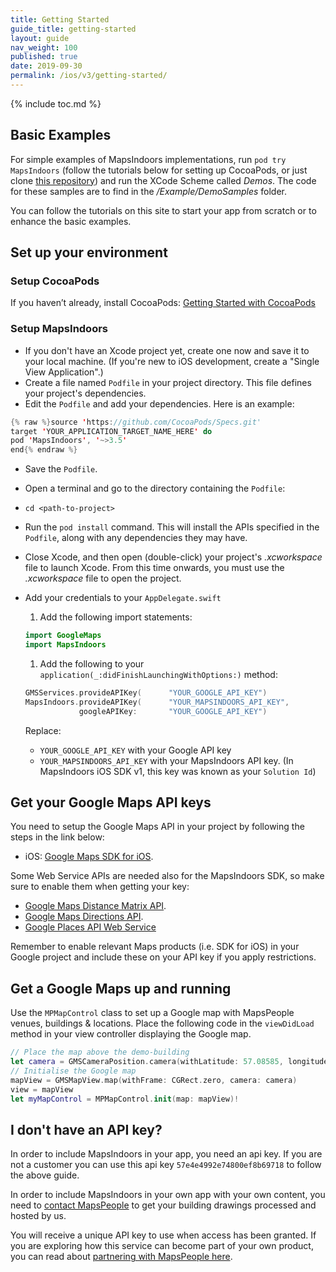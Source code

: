 ```yaml
---
title: Getting Started
guide_title: getting-started
layout: guide
nav_weight: 100
published: true
date: 2019-09-30
permalink: /ios/v3/getting-started/
---
```


{% include toc.md %}

## Basic Examples

For simple examples of MapsIndoors implementations, run `pod try MapsIndoors` (follow the tutorials below for setting up CocoaPods, or just clone [this repository](https://github.com/MapsIndoors/MapsIndoorsIOS/tree/SDK_V3)) and run the XCode Scheme called *Demos*. The code for these samples are to find in the */Example/DemoSamples* folder.

You can follow the tutorials on this site to start your app from scratch or to enhance the basic examples.

## Set up your environment

### Setup CocoaPods

If you haven’t already, install CocoaPods:
[Getting Started with CocoaPods](https://guides.cocoapods.org/using/getting-started.html)

### Setup MapsIndoors

* If you don't have an Xcode project yet, create one now and save it to your local machine. (If you're new to iOS development, create a "Single View Application".)
* Create a file named `Podfile` in your project directory. This file defines your project's dependencies.
* Edit the `Podfile` and add your dependencies. Here is an example:

```swift
{% raw %}source 'https://github.com/CocoaPods/Specs.git'
target 'YOUR_APPLICATION_TARGET_NAME_HERE' do
pod 'MapsIndoors', '~>3.5'
end{% endraw %}
```

* Save the `Podfile`.
* Open a terminal and go to the directory containing the `Podfile`:
* `cd <path-to-project>`
* Run the `pod install` command. This will install the APIs specified in the `Podfile`, along with any dependencies they may have.
* Close Xcode, and then open (double-click) your project's *.xcworkspace* file to launch Xcode. From this time onwards, you must use the *.xcworkspace* file to open the project.
* Add your credentials to your `AppDelegate.swift`
  1. Add the following import statements:
    ```swift
    import GoogleMaps
    import MapsIndoors
    ```
  1. Add the following to your `application(_:didFinishLaunchingWithOptions:)` method:
    ```swift
    GMSServices.provideAPIKey(      "YOUR_GOOGLE_API_KEY")
    MapsIndoors.provideAPIKey(      "YOUR_MAPSINDOORS_API_KEY", 
                googleAPIKey:       "YOUR_GOOGLE_API_KEY")
    ```
    Replace:

    * `YOUR_GOOGLE_API_KEY` with your Google API key
    * `YOUR_MAPSINDOORS_API_KEY` with your MapsIndoors API key. (In MapsIndoors iOS SDK v1, this key was known as your `Solution Id`)

## Get your Google Maps API keys

You need to setup the Google Maps API in your project by following the steps in the link below:

* iOS: [Google Maps SDK for iOS](https://developers.google.com/maps/documentation/ios-sdk/start).

Some Web Service APIs are needed also for the MapsIndoors SDK, so make sure to enable them when getting your key:

* [Google Maps Distance Matrix API](https://developers.google.com/maps/documentation/distance-matrix/start).
* [Google Maps Directions API](https://developers.google.com/maps/documentation/directions/start).
* [Google Places API Web Service](https://developers.google.com/places/web-service/intro)

Remember to enable relevant Maps products (i.e. SDK for iOS) in your Google project and include these on your API key if you apply restrictions.

## Get a Google Maps up and running

Use the `MPMapControl` class to set up a Google map with MapsPeople venues, buildings & locations. Place the following code in the `viewDidLoad` method in your view controller displaying the Google map.

```swift
// Place the map above the demo-building
let camera = GMSCameraPosition.camera(withLatitude: 57.08585, longitude: 9.95751, zoom: 17)
// Initialise the Google map
mapView = GMSMapView.map(withFrame: CGRect.zero, camera: camera)
view = mapView
let myMapControl = MPMapControl.init(map: mapView)!
```

## I don't have an API key?

In order to include MapsIndoors in your app, you need an api key. If you are not a customer you can use this api key `57e4e4992e74800ef8b69718` to follow the above guide.

In order to include MapsIndoors in your own app with your own content, you need to [contact MapsPeople](https://resources.mapspeople.com/contact-us) to get your building drawings processed and hosted by us.

You will receive a unique API key to use when access has been granted. If you are exploring how this service can become part of your own product, you can read about [partnering with MapsPeople here](https://www.mapspeople.com/become-a-partner).
